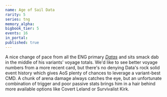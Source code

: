 ```yaml
---
name: Age of Sail Data
rarity: 5
series: tng
memory_alpha:
bigbook_tier: 5
events: 16
in_portal:
published: true
---
```


A nice change of pace from all the ENG primary [_Datas_](https://www.youtube.com/watch?v=M1tHYx_sr6o) and sits smack dab in the middle of his variants' voyage totals. We'd like to see better voyage numbers from a more recent card, but there's no denying Data's rock solid event history which gives AoS plenty of chances to leverage a variant-best CMD. A chunk of arena damage always catches the eye, but an unfortunate combination of trigger and poor passive stats brings him in a hair behind more available options like Covert Leland or Survivalist Kirk.
